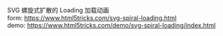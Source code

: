 SVG 螺旋式扩散的 Loading 加载动画  
form: https://www.html5tricks.com/svg-spiral-loading.html  
demo: https://www.html5tricks.com/demo/svg-spiral-loading/index.html
